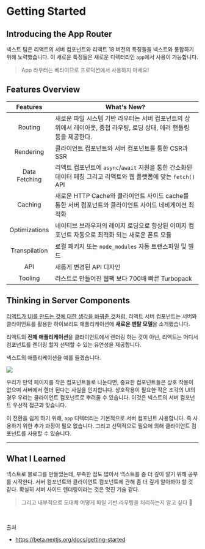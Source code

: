 # Getting Started

## Introducing the App Router

넥스트 팀은 리액트의 서버 컴포넌트와 리액트 18 버전의 특징들을 넥스트와 통합하기 위해 노력했습니다.
이 새로운 특징들은 새로운 디렉터리인 `app`에서 사용이 가능합니다.

> App 라우터는 베타이므로 프로덕션에서 사용하지 마세요!

## Features Overview

|   Features    | What's New?                                                                                                            |
| :-----------: | ---------------------------------------------------------------------------------------------------------------------- |
|    Routing    | 새로운 파일 시스템 기반 라우터는 서버 컴포넌트의 상위에서 레이아웃, 중첩 라우팅, 로딩 상태, 에러 핸들링 등을 제공한다. |
|   Rendering   | 클라이언트 컴포넌트와 서버 컴포넌트를 통한 CSR과 SSR                                                                   |
| Data Fetching | 리액트 컴포넌트에 `async`/`await` 지원을 통한 간소화된 데이터 페칭 그리고 리액트와 웹 플랫폼에 맞는 `fetch()` API      |
|    Caching    | 새로운 HTTP Cache와 클라이언트 사이드 cache를 통한 서버 컴포넌트와 클라이언트 사이드 네비게이션 최적화                 |
| Optimizations | 네이티브 브라우저의 레이지 로딩으로 향상된 이미지 컴포넌트 자동으로 최적화 되는 새로운 폰트 모듈                       |
| Transpilation | 로컬 패키지 또는 `node_modules` 자동 트랜스파일 및 빌드                                                                |
|      API      | 새롭게 변경된 API 디자인                                                                                               |
|    Tooling    | 러스트로 만들어진 웹팩 보다 700배 빠른 Turbopack                                                                       |

## Thinking in Server Components

[리액트가 UI를 만드는 것에 대한 생각을 바꿔준 것](https://github.com/yujiseok/reacting-with-react/blob/main/reactdev/Learn/thinking-in-react.md)처럼, 리액트 서버 컴포넌트는 서버와 클라이언트를 활용한 하이브리드 애플리케이션에 **새로운 멘탈 모델**을 소개했습니다.

리액트의 **전체 애플리케이션**을 클라이언트에서 렌더링 하는 것이 아닌, 리액트는 어디서 컴포넌트를 렌더링 할지 선택할 수 있는 유연성을 제공합니다.

넥스트의 애플리케이션을 예를 들겠습니다.

![](https://assets.vercel.com/image/upload/f_auto%2Cq_100%2Cw_1600/v1667581343/nextjs-docs/darkmode/thinking-in-server-components.png)

우리가 만약 페이지를 작은 컴포넌트들로 나눈다면, 중요한 컴포넌트들은 상호 작용이 없으며 서버에서 렌더 된다는 사실을 인지합니다. 상호작용이 필요한 작은 조각의 UI의 경우 우리는 클라이언트 컴포넌트로 뿌려줄 수 있습니다. 이것은 넥스트의 서버 컴포넌트 우선적 접근과 맞습니다.

이 전환을 쉽게 하기 위해, `app` 디렉터리는 기본적으로 서버 컴포넌트 사용합니다. 즉 사용하기 위한 추가 과정이 필요 없습니다. 그리고 선택적으로 필요에 의해 클라이언트 컴포넌트를 사용할 수 있습니다.

---

## What I Learned

넥스트로 블로그를 만들었는데, 부족한 점도 많아서 넥스트를 좀 더 깊이 알기 위해 공부를 시작한다.
서버 컴포넌트와 클라이언트 컴포넌트에 관해 좀 더 깊게 알아봐야 할 것 같다.
확실히 서버 사이드 렌더링이라는 것은 멋진 기술 같다.

> 그리고 내부적으로 도대체 어떻게 파일 기반 라우팅을 처리하는지 알고 싶다 🧐

<br/>

출처

- https://beta.nextjs.org/docs/getting-started
